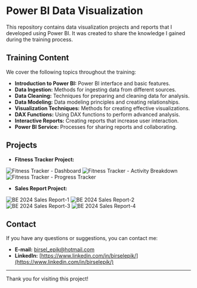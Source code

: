 # Power BI Data Visualization

This repository contains data visualization projects and reports that I developed using Power BI. It was created to share the knowledge I gained during the training process.

## Training Content

We cover the following topics throughout the training:

- **Introduction to Power BI:** Power BI interface and basic features.
- **Data Ingestion:** Methods for ingesting data from different sources.
- **Data Cleaning:** Techniques for preparing and cleaning data for analysis.
- **Data Modeling:** Data modeling principles and creating relationships.
- **Visualization Techniques:** Methods for creating effective visualizations.
- **DAX Functions:** Using DAX functions to perform advanced analysis.
- **Interactive Reports:** Creating reports that increase user interaction.
- **Power BI Service:** Processes for sharing reports and collaborating.

## Projects

- **Fitness Tracker Project:**
  
![Fitness Tracker - Dashboard](https://github.com/birsel-epik/powerbi-visualizations/blob/main/FitnessTracker-Dashboard.png)
![Fitness Tracker - Activity Breakdown](https://github.com/birsel-epik/powerbi-visualizations/blob/main/FitnessTracker-Activity-Breakdown.png)
![Fitness Tracker - Progress Tracker](https://github.com/birsel-epik/powerbi-visualizations/blob/main/FitnessTracker-Progress-Tracker.png)


- **Sales Report Project:**
  
![BE 2024 Sales Report-1](https://raw.githubusercontent.com/birsel-epik/powerbi-visualizations/main/PowerBI-page-1.png)
![BE 2024 Sales Report-2](https://raw.githubusercontent.com/birsel-epik/powerbi-visualizations/main/PowerBI-page-2.png)
![BE 2024 Sales Report-3](https://raw.githubusercontent.com/birsel-epik/powerbi-visualizations/main/PowerBI-page-3.png)
![BE 2024 Sales Report-4](https://raw.githubusercontent.com/birsel-epik/powerbi-visualizations/main/PowerBI-page-4.png)


## Contact

If you have any questions or suggestions, you can contact me:

- **E-mail:** [birsel_epik@hotmail.com](mailto:birsel_epik@hotmail.com)
- **LinkedIn:** [https://www.linkedin.com/in/birselepik/](https://www.linkedin.com/in/birselepik/)

---

Thank you for visiting this project!
